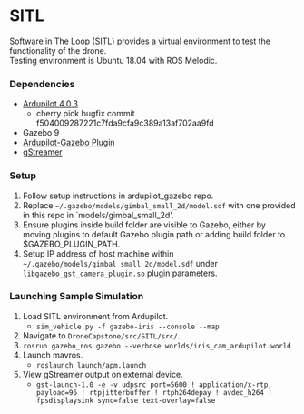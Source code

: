 # SITL

Software in The Loop (SITL) provides a virtual environment to test the functionality of the drone.  
Testing environment is Ubuntu 18.04 with ROS Melodic.  

### Dependencies  
- [Ardupilot 4.0.3](https://github.com/ArduPilot/ardupilot/tree/Copter-4.0.3)  
	- cherry pick bugfix commit f504009287221c7fda9cfa9c389a13af702aa9fd  
- Gazebo 9  
- [Ardupilot-Gazebo Plugin](https://github.com/SwiftGust/ardupilot_gazebo)
- [gStreamer](https://gstreamer.freedesktop.org/documentation/installing/on-linux.html?gi-language=c#install-gstreamer-on-ubuntu-or-debian)

### Setup  
1. Follow setup instructions in ardupilot_gazebo repo.  
2. Replace `~/.gazebo/models/gimbal_small_2d/model.sdf` with one provided in this repo in `models/gimbal_small_2d'.  
3. Ensure plugins inside build folder are visible to Gazebo, either by moving plugins to default Gazebo plugin path or adding build folder to $GAZEBO_PLUGIN_PATH. 
4. Setup IP address of host machine within `~/.gazebo/models/gimbal_small_2d/model.sdf` under `libgazebo_gst_camera_plugin.so` plugin parameters.  

### Launching Sample Simulation
1. Load SITL environment from Ardupilot.
      - `sim_vehicle.py -f gazebo-iris --console --map`
2. Navigate to `DroneCapstone/src/SITL/src/`. 
3. `rosrun gazebo_ros gazebo --verbose worlds/iris_cam_ardupilot.world`  
4. Launch mavros.
	- `roslaunch launch/apm.launch`
5. View gStreamer output on external device.
	- `gst-launch-1.0 -e -v udpsrc port=5600 ! application/x-rtp, payload=96 ! rtpjitterbuffer ! rtph264depay ! avdec_h264 ! fpsdisplaysink sync=false text-overlay=false`
